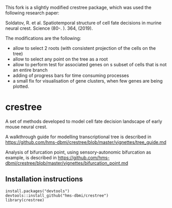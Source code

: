 This fork is a slightly modified crestree package, which was used the following research paper:

Soldatov, R. et al. Spatiotemporal structure of cell fate decisions in murine neural crest. Science (80-. ). 364, (2019).

The modifications are the following:
- allow to select 2 roots (with consistent projection of the cells on the tree)
- allow to select any point on the tree as a root
- allow to perform test for associated genes on s subset of cells that is not an entire branch
- adding of progress bars for time consuming processes
- a small fix for visualisation of gene clusters, when few genes are being plotted.

# crestree
A set of methods developed to model cell fate decision landscape of early mouse neural crest.

A walkthrough guide for modelling transcriptional tree is described in https://github.com/hms-dbmi/crestree/blob/master/vignettes/tree_guide.md

Analysis of bifurcation point, using sensory-autonomic bifurcation as example, is described in https://github.com/hms-dbmi/crestree/blob/master/vignettes/bifurcation_point.md


## Installation instructions

```{r setup}
install.packages("devtools")
devtools::install_github("hms-dbmi/crestree")
library(crestree)
```
